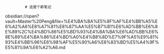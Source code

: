              # 这是个新笔记
obsidian://open?vault=Master%20Peng&file=%E4%BA%BA%E5%8F%AF%E4%BB%A5%E6%A2%A6%E8%A7%81%E8%87%AA%E5%B7%B1%E6%AD%BB%E6%8E%89%2C%E4%BD%86%E5%BD%93%E4%BA%BA%E6%AD%BB%E6%8E%89%E4%BA%86%E4%BD%A0%E4%B8%8D%E7%9F%A5%E9%81%93%E4%BB%96%E6%98%AF%E5%90%A6%E8%83%BD%E5%A4%9F%E5%81%9A%E6%A2%A6.md